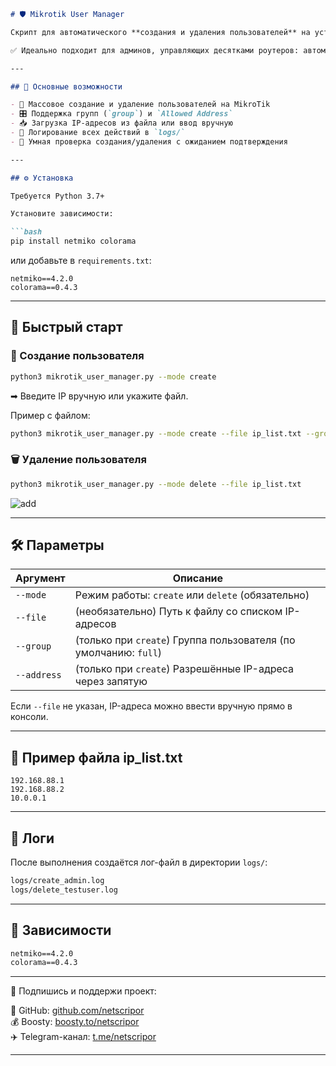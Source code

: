 ````markdown
# 🛡️ Mikrotik User Manager

Скрипт для автоматического **создания и удаления пользователей** на устройствах MikroTik через SSH.

✅ Идеально подходит для админов, управляющих десятками роутеров: автоматизация, логирование и гибкость.

---

## 📌 Основные возможности

- 🔐 Массовое создание и удаление пользователей на MikroTik
- 🎛️ Поддержка групп (`group`) и `Allowed Address`
- 📥 Загрузка IP-адресов из файла или ввод вручную
- 📝 Логирование всех действий в `logs/`
- 🔄 Умная проверка создания/удаления с ожиданием подтверждения

---

## ⚙️ Установка

Требуется Python 3.7+

Установите зависимости:

```bash
pip install netmiko colorama
````

или добавьте в `requirements.txt`:

```
netmiko==4.2.0
colorama==0.4.3
```

---

## 🚀 Быстрый старт

### 🔧 Создание пользователя

```bash
python3 mikrotik_user_manager.py --mode create
```

➡ Введите IP вручную или укажите файл.

Пример с файлом:

```bash
python3 mikrotik_user_manager.py --mode create --file ip_list.txt --group write --address 192.168.88.1,192.168.88.2
```

### 🗑️ Удаление пользователя

```bash
python3 mikrotik_user_manager.py --mode delete --file ip_list.txt
```
![add](https://github.com/user-attachments/assets/a2595180-ee97-47c4-b406-467c55435930)

---

## 🛠️ Параметры

| Аргумент    | Описание                                                         |
| ----------- | ---------------------------------------------------------------- |
| `--mode`    | Режим работы: `create` или `delete` (обязательно)                |
| `--file`    | (необязательно) Путь к файлу со списком IP-адресов               |
| `--group`   | (только при `create`) Группа пользователя (по умолчанию: `full`) |
| `--address` | (только при `create`) Разрешённые IP-адреса через запятую        |

Если `--file` не указан, IP-адреса можно ввести вручную прямо в консоли.

---

## 🧾 Пример файла ip\_list.txt

```
192.168.88.1
192.168.88.2
10.0.0.1
```

---

## 📁 Логи

После выполнения создаётся лог-файл в директории `logs/`:

```bash
logs/create_admin.log
logs/delete_testuser.log
```

---

## 🔧 Зависимости

```txt
netmiko==4.2.0
colorama==0.4.3
```

---
📡 Подпишись и поддержи проект:

🔗 GitHub: [github.com/netscripor](https://github.com/netscripor)  
💰 Boosty: [boosty.to/netscripor](https://boosty.to/netscripor)  
✈️ Telegram-канал: [t.me/netscripor](https://t.me/netscripor)

---
